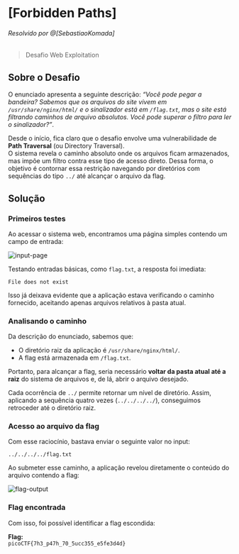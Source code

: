 # [Forbidden Paths]  
###### Resolvido por @[SebastiaoKomada]  
> Desafio Web Exploitation  

## Sobre o Desafio  
O enunciado apresenta a seguinte descrição: *“Você pode pegar a bandeira? Sabemos que os arquivos do site vivem em `/usr/share/nginx/html/` e o sinalizador está em `/flag.txt`, mas o site está filtrando caminhos de arquivo absolutos. Você pode superar o filtro para ler o sinalizador?”*.  

Desde o início, fica claro que o desafio envolve uma vulnerabilidade de **Path Traversal** (ou Directory Traversal).  
O sistema revela o caminho absoluto onde os arquivos ficam armazenados, mas impõe um filtro contra esse tipo de acesso direto. Dessa forma, o objetivo é contornar essa restrição navegando por diretórios com sequências do tipo `../` até alcançar o arquivo da flag.  

## Solução  

### Primeiros testes  
Ao acessar o sistema web, encontramos uma página simples contendo um campo de entrada:  

![input-page](https://github.com/user-attachments/assets/f68749e4-8a35-4358-b47e-62917684573b)  

Testando entradas básicas, como `flag.txt`, a resposta foi imediata:  
```
File does not exist
```  

Isso já deixava evidente que a aplicação estava verificando o caminho fornecido, aceitando apenas arquivos relativos à pasta atual.  

### Analisando o caminho  
Da descrição do enunciado, sabemos que:  
- O diretório raiz da aplicação é `/usr/share/nginx/html/`.  
- A flag está armazenada em `/flag.txt`.  

Portanto, para alcançar a flag, seria necessário **voltar da pasta atual até a raiz** do sistema de arquivos e, de lá, abrir o arquivo desejado.  

Cada ocorrência de `../` permite retornar um nível de diretório. Assim, aplicando a sequência quatro vezes (`../../../../`), conseguimos retroceder até o diretório raiz.  

### Acesso ao arquivo da flag  
Com esse raciocínio, bastava enviar o seguinte valor no input:  

```
../../../../flag.txt
```  

Ao submeter esse caminho, a aplicação revelou diretamente o conteúdo do arquivo contendo a flag:  

![flag-output](https://github.com/user-attachments/assets/fd13f668-94c0-46a6-83d3-50369f52d2e0)  

### Flag encontrada  
Com isso, foi possível identificar a flag escondida:  

**Flag:**  
`picoCTF{7h3_p47h_70_5ucc355_e5fe3d4d}`  
